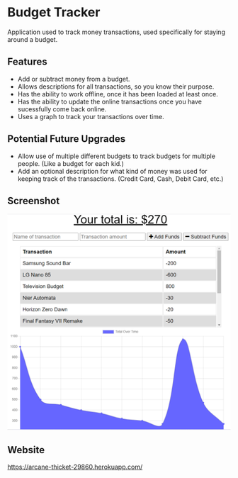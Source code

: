 # Budget Tracker
Application used to track money transactions, used specifically for staying around a budget.

## Features
* Add or subtract money from a budget.
* Allows descriptions for all transactions, so you know their purpose.
* Has the ability to work offline, once it has been loaded at least once.
* Has the ability to update the online transactions once you have sucessfully come back online.
* Uses a graph to track your transactions over time.

## Potential Future Upgrades
* Allow use of multiple different budgets to track budgets for multiple people. (Like a budget for each kid.)
* Add an optional description for what kind of money was used for keeping track of the transactions. (Credit Card, Cash, Debit Card, etc.)

## Screenshot
!['Note Taker Webpage'](./screenshots/screenshot.png)

## Website
https://arcane-thicket-29860.herokuapp.com/